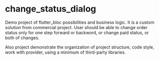 # change_status_dialog

Demo project of flutter_bloc possibilities and business logic.
It is a custom solution from commercial project.
User should be able to change order status only for one step forward or backword, or change paid status, or both of changes.

Also project demonstrate the organization of project structure, code style, work with provider, using a minimum of third-party libraries.
